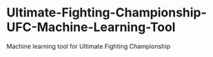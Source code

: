 # Ultimate-Fighting-Championship-UFC-Machine-Learning-Tool
Machine learning tool for Ultimate Fighting Championship
